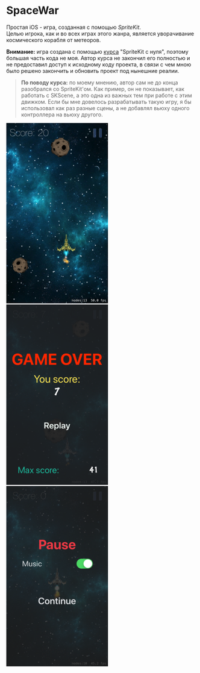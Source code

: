 # SpaceWar
Простая iOS - игра, созданная с помощью *SpriteKit*.  
Целью игрока, как и во всех играх этого жанра, является уворачивание космического корабля от метеоров.

**Внимание:** игра создана с помощью [курса](https://www.youtube.com/watch?v=eerHnLJscZI&index=1&list=PLmTuDg46zmKAaiMF8-xIt-c62wd343t2m) "SpriteKit с нуля", поэтому большая часть кода не моя.
Автор курса не закончил его полностью и не предоставил доступ к исходному коду проекта, в связи с чем мною было решено закончить и обновить проект под нынешние реалии.

> **По поводу курса:** по моему мнению, автор сам не до конца разобрался со SpriteKit'ом. Как пример, он не показывает, как работать с SKScene, а это одна из важных тем при работе с этим движком. Если бы мне довелось разрабатывать такую игру, я бы использовал как раз разные сцены, а не добавлял вьюху одного контроллера на вьюху другого. 

<img src= "/Screenshots/1.png" width="270" height="479"> <img src= "/Screenshots/2.png" width="270" height="479"> <img src= "/Screenshots/3.png" width="270" height="479">


